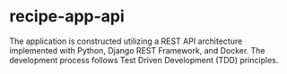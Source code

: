 # recipe-app-api
The application is constructed utilizing a REST API architecture implemented with Python, Django REST Framework, and Docker. The development process follows Test Driven Development (TDD) principles.
